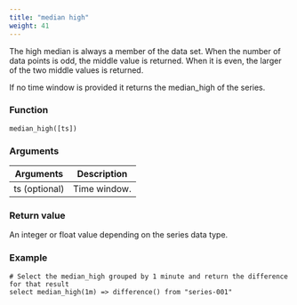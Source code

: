 ```yaml
---
title: "median high"
weight: 41
---
```



The high median is always a member of the data set. When the number of data points is odd, the middle value is returned. When it is even, the larger of the two middle values is returned.

If no time window is provided it returns the median_high of the series.

### Function

    median_high([ts])

### Arguments

 Arguments   | Description
 ----------- | -----------
ts (optional) | Time window.

### Return value

An integer or float value depending on the series data type.

### Example

    # Select the median_high grouped by 1 minute and return the difference for that result
    select median_high(1m) => difference() from "series-001"
